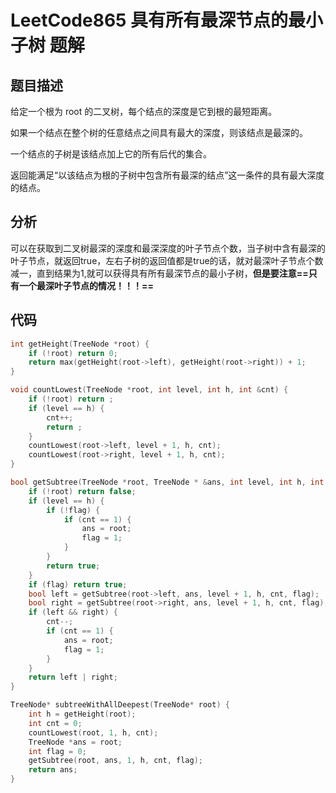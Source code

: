 # LeetCode865 具有所有最深节点的最小子树 题解

## 题目描述

给定一个根为 root 的二叉树，每个结点的深度是它到根的最短距离。

如果一个结点在整个树的任意结点之间具有最大的深度，则该结点是最深的。

一个结点的子树是该结点加上它的所有后代的集合。

返回能满足“以该结点为根的子树中包含所有最深的结点”这一条件的具有最大深度的结点。



## 分析

可以在获取到二叉树最深的深度和最深深度的叶子节点个数，当子树中含有最深的叶子节点，就返回true，左右子树的返回值都是true的话，就对最深叶子节点个数减一，直到结果为1,就可以获得具有所有最深节点的最小子树，**但是要注意==只有一个最深叶子节点的情况！！！==**



## 代码

```c++
int getHeight(TreeNode *root) {
    if (!root) return 0;
    return max(getHeight(root->left), getHeight(root->right)) + 1;
}

void countLowest(TreeNode *root, int level, int h, int &cnt) {
    if (!root) return ;
    if (level == h) {
        cnt++;
        return ;
    }
    countLowest(root->left, level + 1, h, cnt);
    countLowest(root->right, level + 1, h, cnt);
}

bool getSubtree(TreeNode *root, TreeNode * &ans, int level, int h, int &cnt, int &flag) {
    if (!root) return false;
    if (level == h) {
        if (!flag) {
            if (cnt == 1) {
                ans = root;
                flag = 1;
            }
        }
        return true;    
    }
    if (flag) return true;
    bool left = getSubtree(root->left, ans, level + 1, h, cnt, flag);
    bool right = getSubtree(root->right, ans, level + 1, h, cnt, flag);
    if (left && right) {
        cnt--;
        if (cnt == 1) {
            ans = root;
            flag = 1;
        }
    }
    return left | right;
}

TreeNode* subtreeWithAllDeepest(TreeNode* root) {
    int h = getHeight(root); 
    int cnt = 0;
    countLowest(root, 1, h, cnt);
    TreeNode *ans = root;
    int flag = 0;
    getSubtree(root, ans, 1, h, cnt, flag); 
    return ans;
}
```



